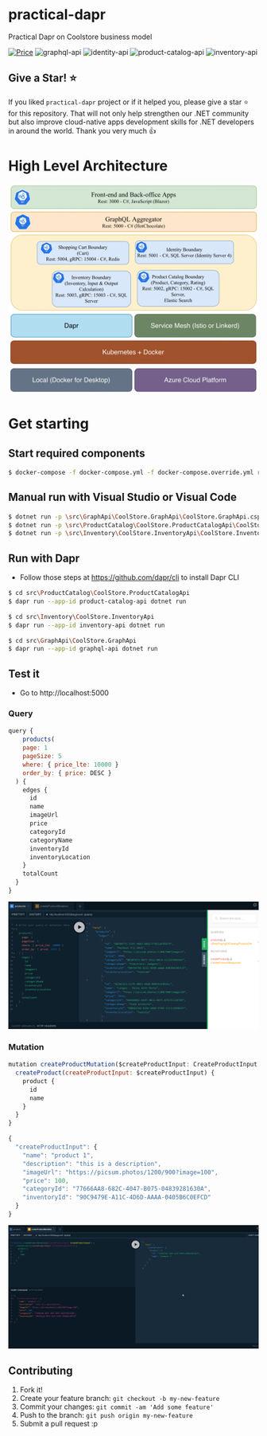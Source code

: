 # practical-dapr
Practical Dapr on Coolstore business model

[![Price](https://img.shields.io/badge/price-FREE-0098f7.svg)](https://github.com/thangchung/practical-dapr/blob/master/LICENSE)
![graphql-api](https://github.com/thangchung/practical-dapr/workflows/graphql-ci/badge.svg?branch=master)
![identity-api](https://github.com/thangchung/practical-dapr/workflows/identity-ci/badge.svg?branch=master)
![product-catalog-api](https://github.com/thangchung/practical-dapr/workflows/product-catalog-ci/badge.svg?branch=master)
![inventory-api](https://github.com/thangchung/practical-dapr/workflows/inventory-ci/badge.svg?branch=master)

## Give a Star! :star:

If you liked `practical-dapr` project or if it helped you, please give a star :star: for this repository. That will not only help strengthen our .NET community but also improve cloud-native apps development skills for .NET developers in around the world. Thank you very much :+1:

# High Level Architecture

![](assets/high_level_architecture.png)

# Get starting

## Start required components

```bash
$ docker-compose -f docker-compose.yml -f docker-compose.override.yml run sqlserver
```

## Manual run with Visual Studio or Visual Code

```bash
$ dotnet run -p \src\GraphApi\CoolStore.GraphApi\CoolStore.GraphApi.csproj
$ dotnet run -p \src\ProductCatalog\CoolStore.ProductCatalogApi\CoolStore.ProductCatalogApi.csproj
$ dotnet run -p \src\Inventory\CoolStore.InventoryApi\CoolStore.InventoryApi.csproj
```

## Run with Dapr

- Follow those steps at https://github.com/dapr/cli to install Dapr CLI

```bash
$ cd src\ProductCatalog\CoolStore.ProductCatalogApi
$ dapr run --app-id product-catalog-api dotnet run
```

```bash
$ cd src\Inventory\CoolStore.InventoryApi
$ dapr run --app-id inventory-api dotnet run
```

```bash
$ cd src\GraphApi\CoolStore.GraphApi
$ dapr run --app-id graphql-api dotnet run
```

## Test it

- Go to http://localhost:5000

### Query

```js
query {
    products(
    page: 1
    pageSize: 5
    where: { price_lte: 10000 }
    order_by: { price: DESC }
  ) {
    edges {
      id
      name
      imageUrl
      price
      categoryId
      categoryName
      inventoryId
      inventoryLocation
    }
    totalCount
  }
}
```

![](assets/graphql_playground_query_products.png)

### Mutation

```js
mutation createProductMutation($createProductInput: CreateProductInput!) {
  createProduct(createProductInput: $createProductInput) {
    product {
      id
      name
    }
  }
}
```

```js
{
  "createProductInput": {
    "name": "product 1",
    "description": "this is a description",
    "imageUrl": "https://picsum.photos/1200/900?image=100",
    "price": 100,
    "categoryId": "77666AA8-682C-4047-B075-04839281630A",
    "inventoryId": "90C9479E-A11C-4D6D-AAAA-0405B6C0EFCD"
  }
}
```

![](assets/graphql_playground_mutation.png)

## Contributing

1. Fork it!
2. Create your feature branch: `git checkout -b my-new-feature`
3. Commit your changes: `git commit -am 'Add some feature'`
4. Push to the branch: `git push origin my-new-feature`
5. Submit a pull request :p